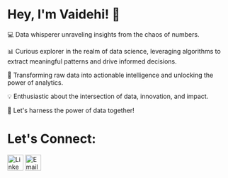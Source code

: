 # Hey, I'm Vaidehi! 👋

💻 Data whisperer unraveling insights from the chaos of numbers. 

📊 Curious explorer in the realm of data science, leveraging algorithms to extract meaningful patterns and drive informed decisions. 

🧠 Transforming raw data into actionable intelligence and unlocking the power of analytics. 

💡 Enthusiastic about the intersection of data, innovation, and impact. 

🌟 Let's harness the power of data together! 

# Let's Connect:

<a href="https://www.linkedin.com/in/vaidehi-parikh/"><img src="https://i.imgur.com/BeTaSqi.png" alt="LinkedIn" width="36px" height="36px"></a>
<a href="vaidehiparikh31@gmail.com"><img src="https://i.imgur.com/6EyYFZb.png" alt="Email" width="36px" height="36px"></a>
